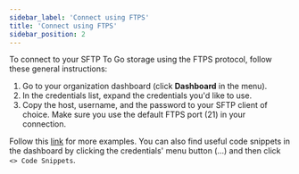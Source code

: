 ```yaml
---
sidebar_label: 'Connect using FTPS'
title: 'Connect using FTPS'
sidebar_position: 2
---
```

To connect to your SFTP To Go storage using the FTPS protocol, follow these general instructions:

1. Go to your organization dashboard (click **Dashboard** in the menu).
2. In the credentials list, expand the credentials you'd like to use.
3. Copy the host, username, and the password to your SFTP client of choice. Make sure you use the default FTPS port (21) in your connection.

Follow this [link](https://sftptogo.com/blog/guides/) for more examples. You can also find useful code snippets in the dashboard by clicking the credentials' menu button (...) and then click `<> Code Snippets`.